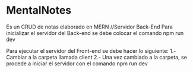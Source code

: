 # MentalNotes
Es un CRUD de notas elaborado en MERN 
//Servidor Back-End
Para inicializar el servidor del Back-end se debe colocar el comando npm run dev

Para ejecutar el servidor del Front-end se debe hacer lo siguiente:
1.- Cambiar a la carpeta llamada client 
2.- Una vez cambiado a la carpeta, se procede a iniciar el servidor con el comando npm run dev

